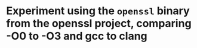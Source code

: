 # Experiment using the `openssl` binary from the openssl project, comparing -O0 to -O3 and gcc to clang